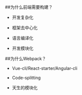 ##为什么前端需要构建？

- 开发复杂化

- 框架去中心化

- 语言编译化

- 开发模块化



##为什么Webpack？

- Vue-cli/React-starter/Angular-cli

- Code-splitting

- 天生的模块化